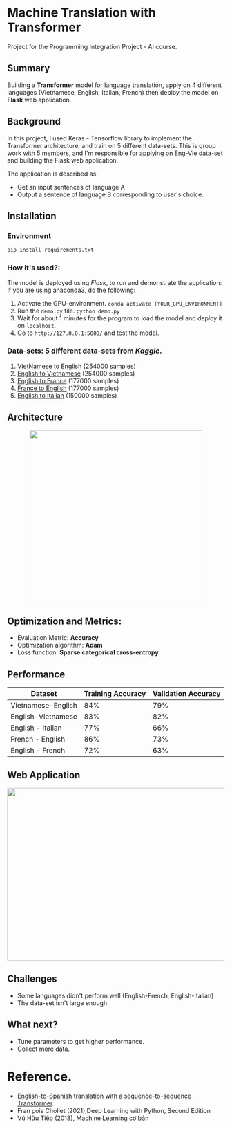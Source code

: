 # Machine Translation with Transformer
Project for the Programming Integration Project - AI course.

## Summary
Building a **Transformer** model for language translation, apply on 4 different languages (Vietnamese, English, Italian, French) then deploy the model on **Flask** web application.


## Background

In this project, I used Keras - Tensorflow library to implement the Transformer architecture, and train on 5 different data-sets. This is group work with 5 members, and I'm responsible for applying on Eng-Vie data-set and building the Flask web application.

The application is described as:
* Get an input sentences of language A
* Output a sentence of language B corresponding to user's choice.

## Installation
### Environment
```bash
pip install requirements.txt
```
### How it's used?:
The model is deployed using *Flask*, to run and demonstrate the application: 
If you are using anaconda3, do the following:
1. Activate the GPU-environment.
`conda activate [YOUR_GPU_ENVIRONMENT]`
2. Run the `demo.py` file.
`python demo.py`
3. Wait for about 1 minutes for the program to load the model and deploy it on `localhost`.
4. Go to `http://127.0.0.1:5000/` and test the model.

### Data-sets: 5 different data-sets from *Kaggle*.
1. [VietNamese to English](https://www.kaggle.com/hungnm/englishvietnamese-translation) (254000 samples)
2. [English to Vietnamese](https://www.kaggle.com/hungnm/englishvietnamese-translation) (254000 samples)
3. [English to France](https://www.kaggle.com/digvijayyadav/frenchenglish) (177000 samples)
4. [France to English](http://www.manythings.org/anki/fra-eng.zip) (177000 samples)
5. [English to Italian](https://www.manythings.org/anki/ita-eng.zip) (150000 samples)

## Architecture
<p style="text-align:center;"><img src="https://firebasestorage.googleapis.com/v0/b/mp212-ai.appspot.com/o/camera_capture%2Fpic1.png?alt=media&token=aa74484c-da71-4a7d-83d6-9e30ca177ab9" width="400" height="400"></p>

## Optimization and Metrics:
* Evaluation Metric: **Accuracy**
* Optimization algorithm: **Adam**
* Loss function: **Sparse categorical cross-entropy**

## Performance

| Dataset        | Training Accuracy | Validation Accuracy
| -----------    | ----------------- | ------------------
| Vietnamese-English           | 84%               | 79%
| English-Vietnamese              | 83%               | 82%
| English - Italian              | 77%               | 66%
| French - English              | 86%               | 73%
| English - French              | 72%               | 63%

## Web Application
<p style="text-align:center;"><img src="https://firebasestorage.googleapis.com/v0/b/mp212-ai.appspot.com/o/camera_capture%2Fimage.png?alt=media&token=d12384d2-f79a-4585-a8e1-2076a79183f4" width="700" height="400"></p>

## Challenges
* Some languages didn't perform well (English-French, English-Italian)
* The data-set isn't large enough.

## What next?
* Tune parameters to get higher performance.
* Collect more data.


# Reference. 
* [English-to-Spanish translation with a sequence-to-sequence Transformer](https://keras.io/examples/nlp/neural_machine_translation_with_transformer/).
* Fran ̧cois Chollet (2021),Deep Learning with Python, Second Edition
* Vũ Hữu Tiệp (2018), Machine Learning cơ bản


